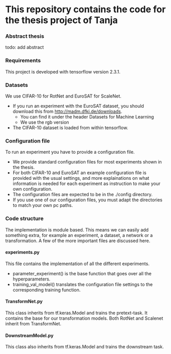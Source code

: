 # This repository contains the code for the thesis project of Tanja

### Abstract thesis

todo: add abstract

### Requirements

This project is developed with tensorflow version 2.3.1.

### Datasets

We use CIFAR-10 for RotNet and EuroSAT for ScaleNet.

- If you run an experiment with the EuroSAT dataset, you should download this from
  http://madm.dfki.de/downloads.
    - You can find it under the header Datasets for Machine Learning
    - We use the rgb version
- The CIFAR-10 dataset is loaded from within tensorflow.

### Configuration file

To run an experiment you have to provide a configuration file.

- We provide standard configuration files for most experiments shown in the thesis.
- For both CIFAR-10 and EuroSAT an example configuration file is provided with the usual settings,
  and more explainations on what information is needed for each experiment as instruction to make your own
  configuration.
- The configuration files are expected to be in the ./config directory.
- If you use one of our configuration files, you must adapt the directories to match your own pc paths.

### Code structure

The implementation is module based. This means we can easily add something extra,
for example an experiment, a dataset, a network or a transformation.
A few of the more important files are discussed here.

#### experiments.py

This file contains the implementation of all the different experiments.

- parameter_experiment() is the base function that goes over all the hyperparameters.
- training_val_model() translates the configuration file settings to the corresponding training function.

#### TransformNet.py

This class inherits from tf.keras.Model and trains the pretext-task.
It contains the base for our transformation models.
Both RotNet and Scalenet inherit from TransformNet.

#### DownstreamModel.py

This class also inherits from tf.keras.Model and trains the downstream task.